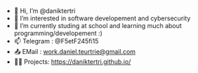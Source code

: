 - 👋 Hi, I’m @daniktertri
- 👀 I’m interested in software developement and cybersecurity
- 🌱 I’m currently studing at school and learning much about programming/developement :)
- 📫 Telegram : @F5etF245fi15 
- 📤 EMail : work.daniel.teurtrie@gmail.com
- 🧑‍💻 Projects: https://daniktertri.github.io/
<!---
daniktertri/daniktertri is a ✨ special ✨ repository because its `README.md` (this file) appears on your GitHub profile.
You can click the Preview link to take a look at your changes.
--->
